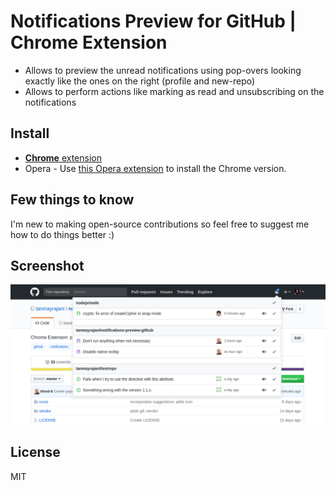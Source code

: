 # Notifications Preview for GitHub | Chrome Extension 

- Allows to preview the unread notifications using pop-overs looking exactly like the ones on the right (profile and new-repo)
- Allows to perform actions like marking as read and unsubscribing on the notifications 


## Install

- [**Chrome** extension](https://chrome.google.com/webstore/detail/notifications-preview-for/kgilejfahkjidpaclkepbdoeioeohfmj)
- Opera - Use [this Opera extension](https://addons.opera.com/en/extensions/details/download-chrome-extension-9/) to install the Chrome version.


## Few things to know

I'm new to making open-source contributions so feel free to suggest me how to do things better :)


## Screenshot

![Notification Preview Example](media/screenshot.png)


## License

MIT
